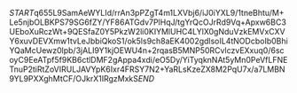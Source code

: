 $START$q655L9SamAeWYLId/rrAn3pPZgT4m1LXVbj6/iJ0iYXL9/1tneBhtu/M+Le5njbOLBKPS79SG6fZY/YF86ATGdv7PlHqJ/tgYrQcOJrRd9Vq+Apxw6BC3UEboXuRczWt+9QESfaZ0Y5PkzW2li0KIYMlUHC4LYlX0gNduVzkEMVxCXVY6xuvDEVXmw1tvLeJbbiQkoS1/ok5ls9ch8aEK4002gdlsoIL4tNODcboIb0BhiYQaMcUewz0lpb/3jALI9Y1kjOEWU4n+2rqasB5MNP50RCvlczvEXxuq0/6scoyC9EeATpf5f9KB6ctlDMF2gAppa4xdi/eO5Dy/YiTyqknNAt5yMn0PeVfLFNETnuP2tiRtZoVIRULJAVYpK6Ixr4FRSY7N2+YaRLsKzeZX8M2PqU7x/a7LMBN9YL9PXXghMtCF/OJkrX1IRgzMxkS$END$